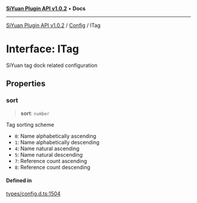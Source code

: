 [**SiYuan Plugin API v1.0.2**](../../../README.md) • **Docs**

---

[SiYuan Plugin API v1.0.2](../../../README.md) / [Config](../README.md) / ITag

# Interface: ITag

SiYuan tag dock related configuration

## Properties

### sort

> **sort**: `number`

Tag sorting scheme

- `0`: Name alphabetically ascending
- `1`: Name alphabetically descending
- `4`: Name natural ascending
- `5`: Name natural descending
- `7`: Reference count ascending
- `8`: Reference count descending

#### Defined in

[types/config.d.ts:1504](https://github.com/siyuan-note/petal/tree/main/types/config.d.ts#L1504)
